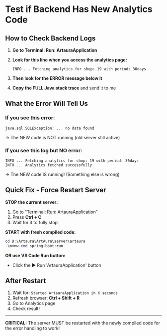 # Test if Backend Has New Analytics Code

## How to Check Backend Logs

1. **Go to Terminal: Run: ArtauraApplication**
2. **Look for this line when you access the analytics page:**
   ```
   INFO ... Fetching analytics for shop: 19 with period: 30days
   ```

3. **Then look for the ERROR message below it**
4. **Copy the FULL Java stack trace** and send it to me

## What the Error Will Tell Us

### If you see this error:
```
java.sql.SQLException: ... no data found
```
→ The NEW code is NOT running (old server still active)

### If you see this log but NO error:
```
INFO ... Fetching analytics for shop: 19 with period: 30days
INFO ... Analytics fetched successfully
```
→ The NEW code IS running! (Something else is wrong)

## Quick Fix - Force Restart Server

**STOP the current server:**
1. Go to "Terminal: Run: ArtauraApplication"
2. Press **Ctrl + C** 
3. Wait for it to fully stop

**START with fresh compiled code:**
```powershell
cd D:\Artaura\ArtAura\server\artaura
.\mvnw.cmd spring-boot:run
```

**OR use VS Code Run button:**
- Click the ▶️ Run 'ArtauraApplication' button

## After Restart

1. Wait for: `Started ArtauraApplication in X seconds`
2. Refresh browser: **Ctrl + Shift + R**
3. Go to Analytics page
4. Check result!

---

**CRITICAL:** The server MUST be restarted with the newly compiled code for the error handling to work!

